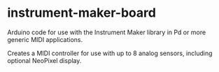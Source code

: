 # instrument-maker-board

Arduino code for use with the Instrument Maker library in Pd or more generic MIDI applications.  

Creates a MIDI controller for use with up to 8 analog sensors, including optional NeoPixel display.
